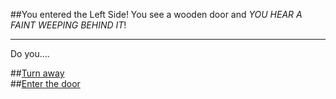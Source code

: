 ##You entered the Left Side!
You see a wooden door and _YOU HEAR A FAINT WEEPING BEHIND IT_!

---
Do you....

##[Turn away](turn-away.md)  
##[Enter the door](enter-door.md)